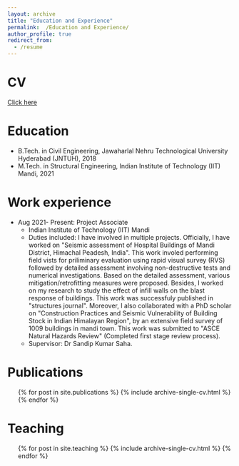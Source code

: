 ```yaml
---
layout: archive
title: "Education and Experience"
permalink:  /Education and Experience/
author_profile: true
redirect_from:
  - /resume
---
```


CV
======
[Click here](https://drive.google.com/file/d/10S4qPjcdmy_7sQin19fxfVQv1rUETe_M/view?usp=sharing)

Education
======
* B.Tech. in Civil Engineering, Jawaharlal Nehru Technological University Hyderabad (JNTUH), 2018
* M.Tech. in Structural Engineering, Indian Institute of Technology (IIT) Mandi, 2021

Work experience
======
* Aug 2021- Present: Project Associate
  * Indian Institute of Technology (IIT) Mandi
  * Duties included: I have involved in multiple projects. Officially, I have worked on "Seismic assessment of Hospital Buildings of Mandi District, Himachal Peadesh, India". This work involed performing field vists for priliminary evaluation using rapid visual survey (RVS) followed by detailed assessment involving non-destructive tests and numerical investigations. Based on the detailed assessment, various mitigation/retrofitting measures were proposed. Besides, I worked on my research to study the effect of infill walls on the blast response of buildings. This work was successfuly published in "structures journal". Moreover, I also collaborated with a PhD scholar on "Construction Practices and Seismic Vulnerability of Building Stock in Indian Himalayan Region", by an extensive field survey of 1009 buildings in mandi town. This work was submitted to "ASCE Natural Hazards Review" (Completed first stage review process).
  * Supervisor: Dr Sandip Kumar Saha.

Publications
======
  <ul>{% for post in site.publications %}
    {% include archive-single-cv.html %}
  {% endfor %}</ul>
  
Teaching
======
  <ul>{% for post in site.teaching %}
    {% include archive-single-cv.html %}
  {% endfor %}</ul>
